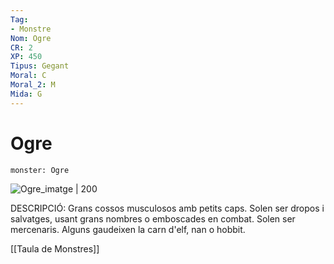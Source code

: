 ```yaml
---
Tag:
- Monstre
Nom: Ogre
CR: 2
XP: 450
Tipus: Gegant
Moral: C
Moral_2: M
Mida: G
---
```

# Ogre

```statblock
monster: Ogre
```

![Ogre_imatge | 200](https://www.dndbeyond.com/avatars/thumbnails/30834/129/1000/1000/638063882039265538.png)

DESCRIPCIÓ: 
Grans cossos musculosos amb petits caps. Solen ser dropos i salvatges, usant grans nombres o emboscades en combat. Solen ser mercenaris. Alguns gaudeixen la carn d'elf, nan o hobbit.

[[Taula de Monstres]]